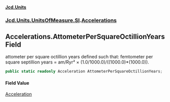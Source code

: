 #### [Jcd.Units](index.md 'index')
### [Jcd.Units.UnitsOfMeasure.SI](Jcd.Units.UnitsOfMeasure.SI.md 'Jcd.Units.UnitsOfMeasure.SI').[Accelerations](Accelerations.md 'Jcd.Units.UnitsOfMeasure.SI.Accelerations')

## Accelerations.AttometerPerSquareOctillionYears Field

attometer per square octillion years defined such that: femtometer per square septillion years = am/Ryr² ×
(1.0/1000.0)/((1000.0)*(1000.0)).

```csharp
public static readonly Acceleration AttometerPerSquareOctillionYears;
```

#### Field Value
[Acceleration](Acceleration.md 'Jcd.Units.UnitTypes.Acceleration')